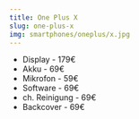 ```yaml
---
title: One Plus X
slug: one-plus-x
img: smartphones/oneplus/x.jpg
---
```


- Display - 179€
- Akku - 69€
- Mikrofon - 59€
- Software - 69€
- ch. Reinigung - 69€
- Backcover - 69€